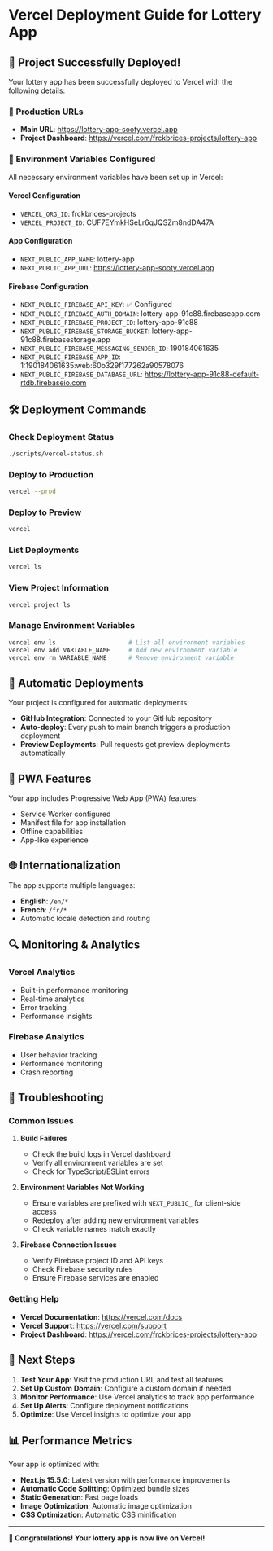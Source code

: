 # Vercel Deployment Guide for Lottery App

## 🚀 Project Successfully Deployed!

Your lottery app has been successfully deployed to Vercel with the following details:

### 📍 Production URLs

- **Main URL**: https://lottery-app-sooty.vercel.app
- **Project Dashboard**: https://vercel.com/frckbrices-projects/lottery-app

### 🔧 Environment Variables Configured

All necessary environment variables have been set up in Vercel:

#### Vercel Configuration

- `VERCEL_ORG_ID`: frckbrices-projects
- `VERCEL_PROJECT_ID`: CUF7EYmkHSeLr6qJQSZm8ndDA47A

#### App Configuration

- `NEXT_PUBLIC_APP_NAME`: lottery-app
- `NEXT_PUBLIC_APP_URL`: https://lottery-app-sooty.vercel.app

#### Firebase Configuration

- `NEXT_PUBLIC_FIREBASE_API_KEY`: ✅ Configured
- `NEXT_PUBLIC_FIREBASE_AUTH_DOMAIN`: lottery-app-91c88.firebaseapp.com
- `NEXT_PUBLIC_FIREBASE_PROJECT_ID`: lottery-app-91c88
- `NEXT_PUBLIC_FIREBASE_STORAGE_BUCKET`: lottery-app-91c88.firebasestorage.app
- `NEXT_PUBLIC_FIREBASE_MESSAGING_SENDER_ID`: 190184061635
- `NEXT_PUBLIC_FIREBASE_APP_ID`: 1:190184061635:web:60b329f177262a90578076
- `NEXT_PUBLIC_FIREBASE_DATABASE_URL`: https://lottery-app-91c88-default-rtdb.firebaseio.com

## 🛠️ Deployment Commands

### Check Deployment Status

```bash
./scripts/vercel-status.sh
```

### Deploy to Production

```bash
vercel --prod
```

### Deploy to Preview

```bash
vercel
```

### List Deployments

```bash
vercel ls
```

### View Project Information

```bash
vercel project ls
```

### Manage Environment Variables

```bash
vercel env ls                    # List all environment variables
vercel env add VARIABLE_NAME     # Add new environment variable
vercel env rm VARIABLE_NAME      # Remove environment variable
```

## 🔄 Automatic Deployments

Your project is configured for automatic deployments:

- **GitHub Integration**: Connected to your GitHub repository
- **Auto-deploy**: Every push to main branch triggers a production deployment
- **Preview Deployments**: Pull requests get preview deployments automatically

## 📱 PWA Features

Your app includes Progressive Web App (PWA) features:

- Service Worker configured
- Manifest file for app installation
- Offline capabilities
- App-like experience

## 🌐 Internationalization

The app supports multiple languages:

- **English**: `/en/*`
- **French**: `/fr/*`
- Automatic locale detection and routing

## 🔍 Monitoring & Analytics

### Vercel Analytics

- Built-in performance monitoring
- Real-time analytics
- Error tracking
- Performance insights

### Firebase Analytics

- User behavior tracking
- Performance monitoring
- Crash reporting

## 🚨 Troubleshooting

### Common Issues

1. **Build Failures**
   - Check the build logs in Vercel dashboard
   - Verify all environment variables are set
   - Check for TypeScript/ESLint errors

2. **Environment Variables Not Working**
   - Ensure variables are prefixed with `NEXT_PUBLIC_` for client-side access
   - Redeploy after adding new environment variables
   - Check variable names match exactly

3. **Firebase Connection Issues**
   - Verify Firebase project ID and API keys
   - Check Firebase security rules
   - Ensure Firebase services are enabled

### Getting Help

- **Vercel Documentation**: https://vercel.com/docs
- **Vercel Support**: https://vercel.com/support
- **Project Dashboard**: https://vercel.com/frckbrices-projects/lottery-app

## 🎯 Next Steps

1. **Test Your App**: Visit the production URL and test all features
2. **Set Up Custom Domain**: Configure a custom domain if needed
3. **Monitor Performance**: Use Vercel analytics to track app performance
4. **Set Up Alerts**: Configure deployment notifications
5. **Optimize**: Use Vercel insights to optimize your app

## 📊 Performance Metrics

Your app is optimized with:

- **Next.js 15.5.0**: Latest version with performance improvements
- **Automatic Code Splitting**: Optimized bundle sizes
- **Static Generation**: Fast page loads
- **Image Optimization**: Automatic image optimization
- **CSS Optimization**: Automatic CSS minification

---

**🎉 Congratulations! Your lottery app is now live on Vercel!**
